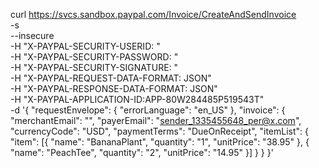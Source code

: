 curl https://svcs.sandbox.paypal.com/Invoice/CreateAndSendInvoice \
  -s \
  --insecure \
  -H "X-PAYPAL-SECURITY-USERID: <your PayPal developer user ID>" \
  -H "X-PAYPAL-SECURITY-PASSWORD: <your PayPal dev user password>" \
  -H "X-PAYPAL-SECURITY-SIGNATURE: <your PayPal security signature>" \
  -H "X-PAYPAL-REQUEST-DATA-FORMAT: JSON" \
  -H "X-PAYPAL-RESPONSE-DATA-FORMAT: JSON" \
  -H "X-PAYPAL-APPLICATION-ID:APP-80W284485P519543T" \
  -d '{
        "requestEnvelope": {
          "errorLanguage": "en_US"
        },
        "invoice": {
          "merchantEmail": "<your merchant account email address>",
          "payerEmail": "sender_1335455648_per@x.com",
          "currencyCode": "USD",
          "paymentTerms": "DueOnReceipt",
          "itemList": {
            "item": [{
              "name": "BananaPlant",
              "quantity": "1",
              "unitPrice": "38.95"
            }, {
              "name": "PeachTee",
              "quantity": "2",
              "unitPrice": "14.95"
            }]
          }
        }
      }'

